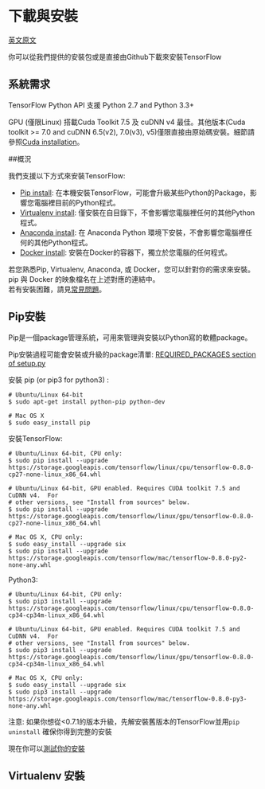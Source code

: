 # 下載與安裝

[英文原文](https://www.tensorflow.org/versions/r0.8/get_started/os_setup.html#download-and-setup)

你可以從我們提供的安裝包或是直接由Github下載來安裝TensorFlow

## 系統需求
TensorFlow Python API 支援 Python 2.7 and Python 3.3+

GPU (僅限Linux) 搭載Cuda Toolkit 7.5 及 cuDNN v4 最佳。其他版本(Cuda toolkit >= 7.0 and cuDNN 6.5(v2), 7.0(v3), v5)僅限直接由原始碼安裝。細節請參照[Cuda installation](https://www.tensorflow.org/versions/r0.8/get_started/os_setup.html#optional-install-cuda-gpus-on-linux)。

##概況

我們支援以下方式來安裝TensorFlow:

* [Pip install](https://www.tensorflow.org/versions/r0.8/get_started/os_setup.html#pip-installation): 在本機安裝TensorFlow，可能會升級某些Python的Package，影響您電腦裡目前的Python程式。
* [Virtualenv install](https://www.tensorflow.org/versions/r0.8/get_started/os_setup.html#virtualenv-installation): 僅安裝在自目錄下，不會影響您電腦裡任何的其他Python程式。
* [Anaconda install](https://www.tensorflow.org/versions/r0.8/get_started/os_setup.html#anaconda-installation): 在 Anaconda Python 環境下安裝，不會影響您電腦裡任何的其他Python程式。
* [Docker install](https://www.tensorflow.org/versions/r0.8/get_started/os_setup.html#docker-installation): 安裝在Docker的容器下，獨立於您電腦的任何程式。

若您熟悉Pip, Virtualenv, Anaconda, 或 Docker，您可以針對你的需求來安裝。  
pip 與 Docker 的映象檔名在上述對應的連結中。  
若有安裝困難，請見[常見問題](https://www.tensorflow.org/versions/r0.8/get_started/os_setup.html#common-problems)。

## Pip安裝

Pip是一個package管理系統，可用來管理與安裝以Python寫的軟體package。

Pip安裝過程可能會安裝或升級的package清單:  [REQUIRED_PACKAGES section of setup.py](https://github.com/tensorflow/tensorflow/blob/master/tensorflow/tools/pip_package/setup.py)

安裝 pip (or pip3 for python3) :

```
# Ubuntu/Linux 64-bit
$ sudo apt-get install python-pip python-dev

# Mac OS X
$ sudo easy_install pip

```

安裝TensorFlow:

```
# Ubuntu/Linux 64-bit, CPU only:
$ sudo pip install --upgrade https://storage.googleapis.com/tensorflow/linux/cpu/tensorflow-0.8.0-cp27-none-linux_x86_64.whl

# Ubuntu/Linux 64-bit, GPU enabled. Requires CUDA toolkit 7.5 and CuDNN v4.  For
# other versions, see "Install from sources" below.
$ sudo pip install --upgrade https://storage.googleapis.com/tensorflow/linux/gpu/tensorflow-0.8.0-cp27-none-linux_x86_64.whl

# Mac OS X, CPU only:
$ sudo easy_install --upgrade six
$ sudo pip install --upgrade https://storage.googleapis.com/tensorflow/mac/tensorflow-0.8.0-py2-none-any.whl

```

Python3:

```
# Ubuntu/Linux 64-bit, CPU only:
$ sudo pip3 install --upgrade https://storage.googleapis.com/tensorflow/linux/cpu/tensorflow-0.8.0-cp34-cp34m-linux_x86_64.whl

# Ubuntu/Linux 64-bit, GPU enabled. Requires CUDA toolkit 7.5 and CuDNN v4.  For
# other versions, see "Install from sources" below.
$ sudo pip3 install --upgrade https://storage.googleapis.com/tensorflow/linux/gpu/tensorflow-0.8.0-cp34-cp34m-linux_x86_64.whl

# Mac OS X, CPU only:
$ sudo easy_install --upgrade six
$ sudo pip3 install --upgrade https://storage.googleapis.com/tensorflow/mac/tensorflow-0.8.0-py3-none-any.whl

```
注意: 如果你想從<0.7.1的版本升級，先解安裝舊版本的TensorFlow並用`pip uninstall` 確保你得到完整的安裝

現在你可以[測試你的安裝](https://www.tensorflow.org/versions/r0.8/get_started/os_setup.html#test-the-tensorflow-installation)

## Virtualenv 安裝




